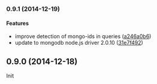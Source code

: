 <a name="0.9.1"></a>
### 0.9.1 (2014-12-19)


#### Features

* improve detection of mongo-ids in queries ([a246a0b6](https://github.com/litixsoft/mongodb-baserepository/commit/a246a0b61cf2b8fd5daacf962a8522c6e81f84e4))
* update to mongodb node.js driver 2.0.10 ([31e7f492](https://github.com/litixsoft/mongodb-baserepository/commit/31e7f492490cd32d387e9f53a5ebc6744a560f44))


<a name="0.9.0"></a>
## 0.9.0 (2014-12-18)

Init
